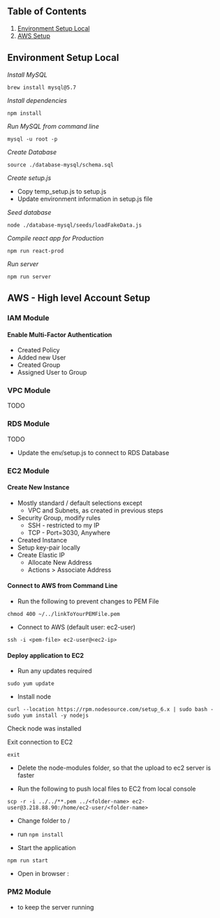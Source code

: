 
## Table of Contents

1. [Environment Setup Local](#Environment)
1. [AWS Setup](#AWS)

## Environment Setup Local

*Install MySQL*
```console
brew install mysql@5.7
```

*Install dependencies*
```console
npm install
```

*Run MySQL from command line*
```console
mysql -u root -p
```

*Create Database*
```
source ./database-mysql/schema.sql
```

*Create setup.js*
- Copy temp_setup.js to setup.js
- Update environment information in setup.js file


*Seed database*
```console
node ./database-mysql/seeds/loadFakeData.js
```

*Compile react app for Production*
```
npm run react-prod
```

*Run server*
```
npm run server
```

## AWS - High level Account Setup

### IAM Module

#### Enable Multi-Factor Authentication
- Created Policy
- Added new User
- Created Group
- Assigned User to Group

### VPC Module

TODO

### RDS Module

TODO

- Update the env/setup.js to connect to RDS Database

### EC2 Module

#### Create New Instance
- Mostly standard	/ default selections except
  - VPC and Subnets, as created in previous steps
- Security Group, modify rules
  - SSH - restricted to my IP
  - TCP - Port=3030, Anywhere
- Created Instance
- Setup key-pair locally
- Create Elastic IP
  - Allocate New Address
  - Actions > Associate Address

#### Connect to AWS from Command Line
- Run the following to prevent changes to PEM File
```console
chmod 400 ~/../linkToYourPEMFile.pem
```

- Connect to AWS (default user: ec2-user)
```
ssh -i <pem-file> ec2-user@<ec2-ip>
```

#### Deploy application to EC2
- Run any updates required
```
sudo yum update
```

- Install node
```
curl --location https://rpm.nodesource.com/setup_6.x | sudo bash -
sudo yum install -y nodejs
```
Check node was installed

Exit connection to EC2
```
exit
```

- Delete the node-modules folder, so that the upload to ec2 server is faster

- Run the following to push local files to EC2 from local console
```
scp -r -i ../../**.pem ../<folder-name> ec2-user@3.218.88.90:/home/ec2-user/<folder-name>
```

- Change folder to /<folder-name>

- run `npm install`

- Start the application
```
npm run start
```

- Open in browser
<elastic-ip-address>:<port>


### PM2 Module
- to keep the server running






